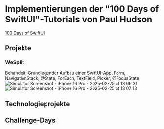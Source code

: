 # Implementierungen der "100 Days of SwiftUI"-Tutorials von Paul Hudson
[100 Days of SwiftUI](https://www.hackingwithswift.com/100/swiftui)

## Projekte
### WeSplit
Behandelt: Grundlegender Aufbau einer SwiftUI-App, Form, NavigationStack, @State, ForEach, TextField, Picker, @FocusState
![Simulator Screenshot - iPhone 16 Pro - 2025-02-25 at 13 06 31](https://github.com/user-attachments/assets/8fc0b95c-ff1b-4fb2-bed7-4fbe97a35f60)
![Simulator Screenshot - iPhone 16 Pro - 2025-02-25 at 13 07 13](https://github.com/user-attachments/assets/d3ea4980-9b70-4631-b69b-f73ccad5ad71)

## Technologieprojekte

## Challenge-Days
